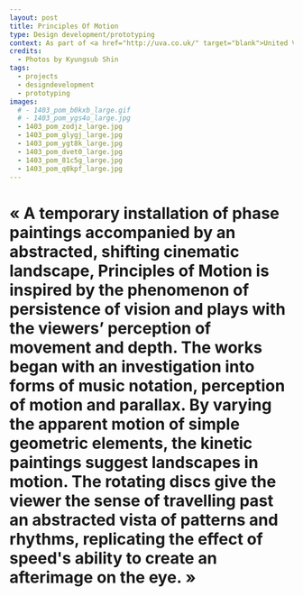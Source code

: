 ```yaml
---
layout: post
title: Principles Of Motion
type: Design development/prototyping
context: As part of <a href="http://uva.co.uk/" target="blank">United Visual Artists</a>
credits:
  - Photos by Kyungsub Shin
tags:
  - projects
  - designdevelopment
  - prototyping
images:
  # - 1403_pom_b0kxb_large.gif
  # - 1403_pom_ygs4o_large.jpg
  - 1403_pom_zodjz_large.jpg
  - 1403_pom_glygj_large.jpg
  - 1403_pom_ygt8k_large.jpg
  - 1403_pom_dvet0_large.jpg
  - 1403_pom_81c5g_large.jpg
  - 1403_pom_q0kpf_large.jpg
---
```


# «&nbsp;A temporary installation of phase paintings accompanied by an abstracted, shifting cinematic landscape, Principles of Motion is inspired by the phenomenon of persistence of vision and plays with the viewers’ perception of movement and depth. The works began with an investigation into forms of music notation, perception of motion and parallax. By varying the apparent motion of simple geometric elements, the kinetic paintings suggest landscapes in motion. The rotating discs give the viewer the sense of travelling past an abstracted vista of patterns and rhythms, replicating the effect of speed's ability to create an afterimage on the eye.&nbsp;»<br>
